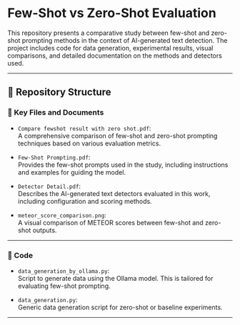 # Few-Shot vs Zero-Shot Evaluation

This repository presents a comparative study between few-shot and zero-shot prompting methods in the context of AI-generated text detection. The project includes code for data generation, experimental results, visual comparisons, and detailed documentation on the methods and detectors used.

---

## 📂 Repository Structure

### 📄 Key Files and Documents

- `Compare fewshot result with zero shot.pdf`:  
  A comprehensive comparison of few-shot and zero-shot prompting techniques based on various evaluation metrics.

- `Few-Shot Prompting.pdf`:  
  Provides the few-shot prompts used in the study, including instructions and examples for guiding the model.

- `Detector Detail.pdf`:  
  Describes the AI-generated text detectors evaluated in this work, including configuration and scoring methods.

- `meteor_score_comparison.png`:  
  A visual comparison of METEOR scores between few-shot and zero-shot outputs.

---

### 🧪 Code

- `data_generation_by_ollama.py`:  
  Script to generate data using the Ollama model. This is tailored for evaluating few-shot prompting.

- `data_generation.py`:  
  Generic data generation script for zero-shot or baseline experiments.

---

